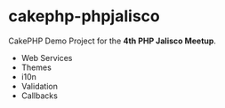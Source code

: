 # cakephp-phpjalisco
CakePHP Demo Project for the **4th PHP Jalisco Meetup**.

- Web Services 
- Themes 
- i10n
- Validation
- Callbacks
